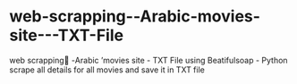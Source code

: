 # web-scrapping--Arabic-movies-site---TXT-File
web scrapping ِ-Arabic ’movies site  - TXT File using Beatifulsoap - Python 
scrape all details for all movies and save it in TXT file 
